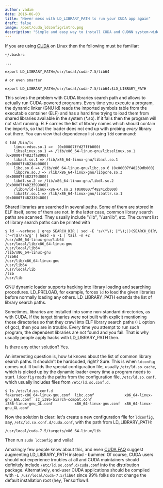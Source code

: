 ```yaml
--- 
author: vadim
date: 2016-06-03
title: "Never mess with LD_LIBRARY_PATH to run your CUDA app again" 
draft: false 
image: /post/cuda_ldconfig/intro.png
description: "Simple and easy way to install CUDA and CUDNN system-wide." 
--- 
```


If you are using [CUDA](https://en.wikipedia.org/wiki/CUDA) on Linux then
the following must be familiar:
```
~/.bashrc

...

export LD_LIBRARY_PATH=/usr/local/cuda-7.5/lib64

# or even smarter

export LD_LIBRARY_PATH=/usr/local/cuda-7.5/lib64:$LD_LIBRARY_PATH
```
This solves the problem with CUDA libraries search path and allows to
actually run CUDA-powered programs. Every time you execute a program, the
dynamic linker (GNU ld) reads the imported symbols table from the
executable container (ELF) and has a hard time trying to load them from
shared libraries available in the system (\*.so). If it fails then the program
will not start running. ELF carries the list of library names which should
contain the imports, so that the loader does not end up with probing
*every* library out there. You can view that dependency list using `ldd`
command:
```
$ ldd /bin/ls
	linux-vdso.so.1 =>  (0x00007ffd27ffb000)
	libselinux.so.1 => /lib/x86_64-linux-gnu/libselinux.so.1 (0x00007f4823fa8000)
	libacl.so.1 => /lib/x86_64-linux-gnu/libacl.so.1 (0x00007f4823da0000)
	libc.so.6 => /lib/x86_64-linux-gnu/libc.so.6 (0x00007f48239db000)
	libpcre.so.3 => /lib/x86_64-linux-gnu/libpcre.so.3 (0x00007f482379d000)
	libdl.so.2 => /lib/x86_64-linux-gnu/libdl.so.2 (0x00007f4823599000)
	/lib64/ld-linux-x86-64.so.2 (0x00007f48241cb000)
	libattr.so.1 => /lib/x86_64-linux-gnu/libattr.so.1 (0x00007f4823394000)
```
Shared libraries are searched in several paths. Some of them are stored
in ELF itself, some of them are not. In the latter case, common library
search paths are scanned. They usually include "/lib", "/usr/lib", etc.
The current list of library search paths can be printed with
```
$ ld --verbose | grep SEARCH_DIR | sed -E 's/("\); |"\);|)(SEARCH_DIR\("=?|$)/\n/g' | head -n -1 | tail -n +2
/usr/x86_64-linux-gnu/lib64
/usr/local/lib/x86_64-linux-gnu
/usr/local/lib64
/lib/x86_64-linux-gnu
/lib64
/usr/lib/x86_64-linux-gnu
/usr/lib64
/usr/local/lib
/lib
/usr/lib
```
GNU dynamic loader supports hacking into library loading and searching
procedures. LD_PRELOAD, for example, forces `ld` to load the given libraries
before normally loading any others. LD_LIBRARY_PATH extends the list
of library search paths.

Sometimes, libraries are installed into some non-standard directories,
as with CUDA. If the target binaries were not built with explicit
mentioning those directories so that they crawl into ELF library search
paths (-L option of gcc), then you are in trouble. Every time you attempt
to run such program, the dependent libraries are not found and you fail.
That is why usually people apply hacks with LD_LIBRARY_PATH then.

Is there any other solution? Yes.

An interesting question is, how `ld` knows about the list of common library
search paths. It shouldn't be hardcoded, right? Sure. This is when
`ldconfig` comes out. It builds the special configuration file, usually
`/etc/ld.so.cache`, which is picked up by the dynamic loader every time
a program needs to start. `ldconfig` reads the paths from the configuration
file, `/etc/ld.so.conf`, which usually includes files from `/etc/ld.so.conf.d`.
```
$ ls /etc/ld.so.conf.d
fakeroot-x86_64-linux-gnu.conf  libc.conf              x86_64-linux-gnu_EGL.conf  zz_i386-biarch-compat.conf
i386-linux-gnu_GL.conf          x86_64-linux-gnu.conf  x86_64-linux-gnu_GL.conf
```
Now the solution is clear: let's create a new configuration file for
`ldconfig`, say, `/etc/ld.so.conf.d/cuda.conf`, with the path from LD_LIBRARY_PATH:
```
/usr/local/cuda-7.5/targets/x86_64-linux/lib
```
Then run `sudo ldconfig` and voila!

Amazingly few people know about this, and even
[CUDA FAQ](http://www.cs.colostate.edu/~info/cuda-faq.html)
suggest augmenting LD_LIBRARY_PATH instead - bummer. Of course,
CUDA users should not experience troubles at all and CUDA maintainers
should definitely include `/etc/ld.so.conf.d/cuda.conf` into the
distribution package. Alternatively, end-user CUDA applications should be
compiled with `-L /usr/local/cuda-7.5/lib64` since 99% folks do not
change the default installation root (hey, Tensorflow!).
